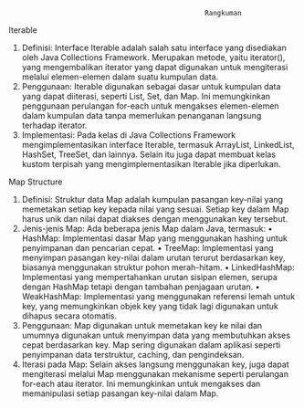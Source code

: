                                                     Rangkuman

Iterable

1. Definisi: Interface Iterable adalah salah satu interface yang disediakan oleh Java Collections Framework. Merupakan metode, yaitu iterator(), yang mengembalikan iterator yang dapat digunakan untuk mengiterasi melalui elemen-elemen dalam suatu kumpulan data.
2. Penggunaan: Iterable digunakan sebagai dasar untuk kumpulan data yang dapat diiterasi, seperti List, Set, dan Map. Ini memungkinkan penggunaan perulangan for-each untuk mengakses elemen-elemen dalam kumpulan data tanpa memerlukan penanganan langsung terhadap iterator.
3. Implementasi: Pada kelas di Java Collections Framework mengimplementasikan interface Iterable, termasuk ArrayList, LinkedList, HashSet, TreeSet, dan lainnya. Selain itu juga dapat membuat kelas kustom terpisah yang mengimplementasikan Iterable jika diperlukan.

Map Structure

1. Definisi: Struktur data Map adalah kumpulan pasangan key-nilai yang memetakan setiap key kepada nilai yang sesuai. Setiap key dalam Map harus unik dan nilai dapat diakses dengan menggunakan key tersebut.
2. Jenis-jenis Map: Ada beberapa jenis Map dalam Java, termasuk:
• HashMap: Implementasi dasar Map yang menggunakan hashing untuk penyimpanan dan pencarian cepat.
• TreeMap: Implementasi yang menyimpan pasangan key-nilai dalam urutan terurut berdasarkan key, biasanya menggunakan struktur pohon merah-hitam.
• LinkedHashMap: Implementasi yang mempertahankan urutan sisipan elemen, serupa dengan HashMap tetapi dengan tambahan penjagaan urutan.
• WeakHashMap: Implementasi yang menggunakan referensi lemah untuk key, yang memungkinkan objek key yang tidak lagi digunakan untuk dihapus secara otomatis.
3. Penggunaan: Map digunakan untuk memetakan key ke nilai dan umumnya digunakan untuk menyimpan data yang membutuhkan akses cepat berdasarkan key. Map sering digunakan dalam aplikasi seperti penyimpanan data terstruktur, caching, dan pengindeksan.
4. Iterasi pada Map: Selain akses langsung menggunakan key, juga dapat mengiterasi melalui Map menggunakan mekanisme seperti perulangan for-each atau iterator. Ini memungkinkan untuk mengakses dan memanipulasi setiap pasangan key-nilai dalam Map.
